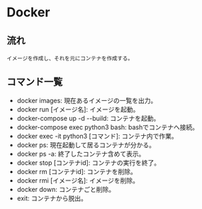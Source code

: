 # Docker

## 流れ
	イメージを作成し、それを元にコンテナを作成する。

## コマンド一覧
- docker images: 現在あるイメージの一覧を出力。
- docker run [イメージ名]: イメージを起動。
- docker-compose up -d --build: コンテナを起動。
- docker-compose exec python3 bash: bashでコンテナへ接続。
- docker exec -it python3 [コマンド]: コンテナ内で作業。
- docker ps: 現在起動して居るコンテナが分かる。
- docker ps -a: 終了したコンテナ含めて表示。
- docker stop [コンテナid]: コンテナの実行を終了。
- docker rm [コンテナid]: コンテナを削除。
- docker rmi [イメージ名]: イメージを削除。
- docker down: コンテナごと削除。
- exit: コンテナから脱出。